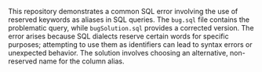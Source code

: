 This repository demonstrates a common SQL error involving the use of reserved keywords as aliases in SQL queries. The `bug.sql` file contains the problematic query, while `bugSolution.sql` provides a corrected version.  The error arises because SQL dialects reserve certain words for specific purposes; attempting to use them as identifiers can lead to syntax errors or unexpected behavior. The solution involves choosing an alternative, non-reserved name for the column alias.